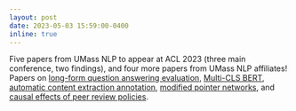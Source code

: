 ```yaml
---
layout: post
date: 2023-05-03 15:59:00-0400
inline: true
---
```


Five papers from UMass NLP to appear at ACL 2023 (three main conference, two findings), and four more papers from UMass NLP affiliates! Papers on [long-form question answering evaluation](https://arxiv.org/abs/2305.18201), [Multi-CLS BERT](https://arxiv.org/abs/2210.05043), [automatic content extraction annotation](https://aclanthology.org/2023.acl-short.142), [modified pointer networks](https://arxiv.org/abs/2305.12289), and [causal effects of peer review policies](https://aclanthology.org/2023.findings-acl.83).
